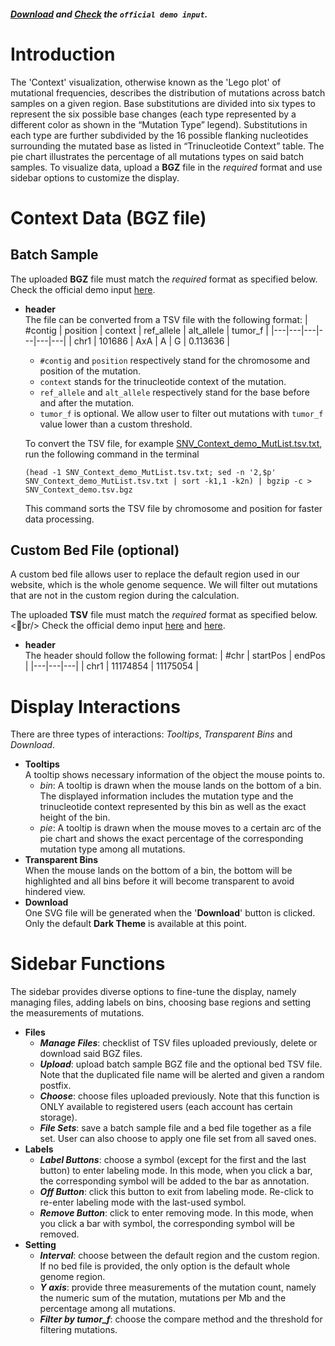 ##### [Download](https://raw.githubusercontent.com/Nobel-Justin/Oviz-Bio-demo/master/SNV_Context/demo_data/SNV_Context_demo_MutList.tsv.bgz) and [Check](https://github.com/Nobel-Justin/Oviz-Bio-demo/blob/master/SNV_Context/demo_data/SNV_Context_demo_MutList.tsv.bgz) the `official demo input`.

# Introduction
The 'Context' visualization, otherwise known as the 'Lego plot' of mutational frequencies, describes the distribution of mutations across batch samples on a given region. Base substitutions are divided into six types to represent the six possible base changes (each type represented by a different color as shown in the “Mutation Type” legend). Substitutions in each type are further subdivided by the 16 possible flanking nucleotides surrounding the mutated base as listed in “Trinucleotide Context” table. The pie chart illustrates the percentage of all mutations types on said batch samples. To visualize data, upload a **BGZ** file in the *required* format and use sidebar options to customize the display.

# Context Data (BGZ file)

## Batch Sample
The uploaded **BGZ** file must match the *required* format as specified below.<br/>
Check the official demo input [here](https://github.com/Nobel-Justin/Oviz-Bio-demo/blob/master/SNV_Context/demo_data/SNV_Context_demo_MutList.tsv.bgz).

- **header**<br/>
  The file can be converted from a TSV file with the following format: 
  | #contig |  position |  context | ref_allele |  alt_allele | tumor_f |
  |---|---|---|---|---|---|
  | chr1  | 101686  | AxA | A | G | 0.113636 |
  - `#contig` and `position` respectively stand for the chromosome and position of the mutation.
  - `context` stands for the trinucleotide context of the mutation.
  - `ref_allele` and `alt_allele` respectively stand for the base before and after the mutation.
  - `tumor_f` is optional. We allow user to filter out mutations with `tumor_f` value lower than a custom threshold.

  To convert the TSV file, for example [SNV_Context_demo_MutList.tsv.txt](https://github.com/Nobel-Justin/Oviz-Bio-demo/blob/master/SNV_Context/demo_data/SNV_Context_demo_MutList.tsv.txt), run the following command in the terminal
  <pre><code>(head -1 SNV_Context_demo_MutList.tsv.txt; sed -n '2,$p' SNV_Context_demo_MutList.tsv.txt | sort -k1,1 -k2n) | bgzip -c > SNV_Context_demo.tsv.bgz</code></pre>
  This command sorts the TSV file by chromosome and position for faster data processing.

## Custom Bed File (optional)

A custom bed file allows user to replace the default region used in our website, which is the whole genome sequence. We will filter out mutations that are not in the custom region during the calculation.

The uploaded **TSV** file must match the *required* format as specified below.<br/>
Check the official demo input [here](https://github.com/Nobel-Justin/Oviz-Bio-demo/blob/master/SNV_Context/demo_data/SNV_Context_demo_Region-1.bed) and [here](https://github.com/Nobel-Justin/Oviz-Bio-demo/blob/master/SNV_Context/demo_data/SNV_Context_demo_Region-2.bed).

- **header**<br/>
  The header should follow the following format:
  | #chr |  startPos |  endPos |
  |---|---|---|
  | chr1  | 11174854  | 11175054 |

# Display Interactions
There are three types of interactions: *Tooltips*, *Transparent Bins* and *Download*.

- **Tooltips**<br/>
A tooltip shows necessary information of the object the mouse points to.
  - _*bin*_: A tooltip is drawn when the mouse lands on the bottom of a bin. The displayed information includes the mutation type and the trinucleotide context represented by this bin as well as the exact height of the bin.
  - _*pie*_: A tooltip is drawn when the mouse moves to a certain arc of the pie chart and shows the exact percentage of the corresponding mutation type among all mutations.
- **Transparent Bins**<br/>
  When the mouse lands on the bottom of a bin, the bottom will be highlighted and all bins before it will become transparent to avoid hindered view.
- **Download**<br/>
  One SVG file will be generated when the '**Download**' button is clicked. Only the default **Dark Theme** is available at this point.

# Sidebar Functions
The sidebar provides diverse options to fine-tune the display, namely managing files, adding labels on bins, choosing base regions and setting the measurements of mutations.

- **Files**
  - __*Manage Files*__: checklist of TSV files uploaded previously, delete or download said BGZ files.
  - __*Upload*__: upload batch sample BGZ file and the optional bed TSV file. Note that the duplicated file name will be alerted and given a random postfix.
  - __*Choose*__: choose files uploaded previously. Note that this function is ONLY available to registered users (each account has certain storage).
  - __*File Sets*__: save a batch sample file and a bed file together as a file set. User can also choose to apply one file set from all saved ones.
- **Labels**
  - __*Label Buttons*__: choose a symbol (except for the first and the last button) to enter labeling mode. In this mode, when you click a bar, the corresponding symbol will be added to the bar as annotation.
  - __*Off Button*__: click this button to exit from labeling mode. Re-click to re-enter labeling mode with the last-used symbol. 
  - __*Remove Button*__: click to enter removing mode. In this mode, when you click a bar with symbol, the corresponding symbol will be removed.
- **Setting**<br/>
  - __*Interval*__: choose between the default region and the custom region. If no bed file is provided, the only option is the default whole genome region.
  - __*Y axis*__: provide three measurements of the mutation count, namely the numeric sum of the mutation, mutations per Mb and the percentage among all mutations.
  - __*Filter by tumor\_f*__: choose the compare method and the threshold for filtering mutations.
